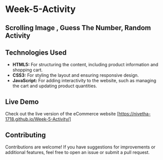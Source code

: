 # Week-5-Activity

## Scrolling Image , Guess The Number, Random Activity

## Technologies Used

- **HTML5:** For structuring the content, including product information and shopping cart.
- **CSS3:** For styling the layout and ensuring responsive design.
- **JavaScript:** For adding interactivity to the website, such as managing the cart and updating product quantities.

## Live Demo

Check out the live version of the eCommerce website [https://nivetha-1718.github.io/Week-5-Activity/]
## Contributing

Contributions are welcome! If you have suggestions for improvements or additional features, feel free to open an issue or submit a pull request.
